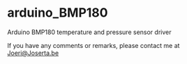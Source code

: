 # arduino_BMP180
Arduino BMP180 temperature and pressure sensor driver

If you have any comments or remarks, please contact me at Joeri@Joserta.be
